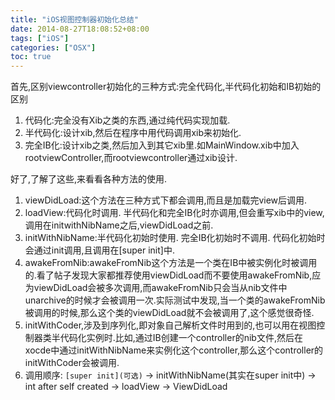 ```yaml
---
title: "iOS视图控制器初始化总结"
date: 2014-08-27T18:08:52+08:00
tags: ["iOS"]
categories: ["OSX"]
toc: true
---
```


首先,区别viewcontroller初始化的三种方式:完全代码化,半代码化初始和IB初始的区别

1. 代码化:完全没有Xib之类的东西,通过纯代码实现加载.
2. 半代码化:设计xib,然后在程序中用代码调用xib来初始化.
3. 完全IB化:设计xib之类,然后加入到其它xib里.如MainWindow.xib中加入rootviewController,而rootviewcontroller通过xib设计.

好了,了解了这些,来看看各种方法的使用.

1. viewDidLoad:这个方法在三种方式下都会调用,而且是加载完view后调用.
2. loadView:代码化时调用. 半代码化和完全IB化时亦调用,但会重写xib中的view,调用在initwithNibName之后,viewDidLoad之前.
3. initWithNibName:半代码化初始时使用. 完全IB化初始时不调用. 代码化初始时会通过init调用,且调用在[super init]中. 
4. awakeFromNib:awakeFromNib这个方法是一个类在IB中被实例化时被调用的.看了帖子发现大家都推荐使用viewDidLoad而不要使用awakeFromNib,应为viewDidLoad会被多次调用,而awakeFromNib只会当从nib文件中unarchive的时候才会被调用一次.实际测试中发现,当一个类的awakeFromNib被调用的时候,那么这个类的viewDidLoad就不会被调用了,这个感觉很奇怪.
5. initWithCoder,涉及到序列化,即对象自己解析文件时用到的,也可以用在视图控制器类半代码化实例时.比如,通过IB创建一个controller的nib文件,然后在xocde中通过initWithNibName来实例化这个controller,那么这个controller的initWithCoder会被调用.
6. 调用顺序: `[super init](可选)` -> initWithNibName(其实在super init中) -> int after self created -> loadView -> ViewDidLoad